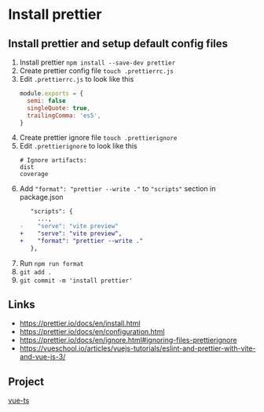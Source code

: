 # Install prettier

## Install prettier and setup default config files

1. Install prettier `npm install --save-dev prettier`
1. Create prettier config file `touch .prettierrc.js`
1. Edit `.prettierrc.js` to look like this
    ```javascript
    module.exports = {
      semi: false
      singleQuote: true,
      trailingComma: 'es5',
    }
    ```
1. Create prettier ignore file `touch .prettierignore`
1. Edit `.prettierignore` to look like this
    ```gitignore
    # Ignore artifacts:
    dist
    coverage
    ```
1. Add `"format": "prettier --write ."` to `"scripts"` section in package.json
    ```diff
       "scripts": {
         ...,
    -    "serve": "vite preview"
    +    "serve": "vite preview",
    +    "format": "prettier --write ."
       },
    ```
1. Run `npm run format`
1. `git add .`
1. `git commit -m 'install prettier'`

## Links

-   https://prettier.io/docs/en/install.html
-   https://prettier.io/docs/en/configuration.html
-   https://prettier.io/docs/en/ignore.html#ignoring-files-prettierignore
-   https://vueschool.io/articles/vuejs-tutorials/eslint-and-prettier-with-vite-and-vue-js-3/

## Project

[vue-ts](https://github.com/imomaliev/vue-ts)
